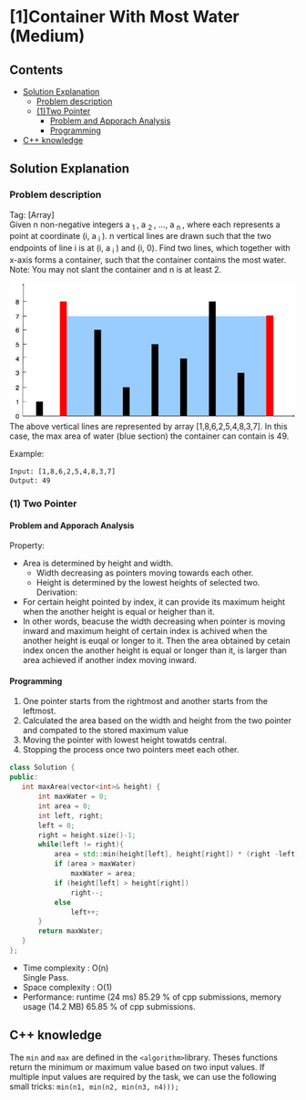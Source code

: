 # [1]Container With Most Water (Medium)

## Contents
- [Solution Explanation](#solution-explanation)
  - [Problem description](#problem-description)
  - [(1)Two Pointer](#1-two-pointer) 
    - [Problem and Apporach Analysis](#problem-and-apporach-analysis) 
    - [Programming](#programming) 
- [C++ knowledge](#c-knowledge)


## Solution Explanation

### Problem description
Tag: [Array]\
Given n non-negative integers a <sub>1 </sub>, a <sub>2 </sub>, ..., a <sub>n </sub> , where each represents a point at coordinate (i, a <sub>i </sub>). n vertical lines are drawn such that the two endpoints of line i is at (i, a <sub>i </sub>) and (i, 0). Find two lines, which together with x-axis forms a container, such that the container contains the most water.\
Note: You may not slant the container and n is at least 2.

![Image of Example [1,8,6,2,5,4,8,3,7]](https://github.com/KV152/LeetCode-Solution/blob/master/figures/question_11.jpg)\
The above vertical lines are represented by array [1,8,6,2,5,4,8,3,7]. In this case, the max area of water (blue section) the container can contain is 49.

Example:

```
Input: [1,8,6,2,5,4,8,3,7]
Output: 49
```

 
###  (1) Two Pointer 
 #### Problem and Apporach Analysis
 Property:
 - Area is determined by height and width.
   - Width decreasing as pointers moving towards each other.
   - Height is determined by the lowest heights of selected two.\
 Derivation:
 - For certain height pointed by index, it can provide its maximum height when the another height is equal or heigher than it.
 - In other words, beacuse the width decreasing when pointer is moving inward and maximum height of certain index is achived when the another height is euqal or longer to it. Then the area obtained by cetain index oncen the another height is equal or longer than it, is larger than area achieved if another index moving inward.
 
 #### Programming
 1. One pointer starts from the rightmost and another starts from the leftmost.
 2. Calculated the area based on the width and height from the two pointer and compated to the stored maximum value
 3. Moving the pointer with lowest height towatds central. 
 4. Stopping the process once two pointers meet each other.
   ``` C++
  class Solution {
  public:
      int maxArea(vector<int>& height) {
          int maxWater = 0;
          int area = 0;
          int left, right;
          left = 0;
          right = height.size()-1;
          while(left != right){
              area = std::min(height[left], height[right]) * (right -left);
              if (area > maxWater)
                  maxWater = area;
              if (height[left] > height[right])
                  right--;
              else
                  left++;
          }
          return maxWater;
      }
  };
   ```
- Time complexity : O(n)\
  Single Pass.
- Space complexity : O(1) 
- Performance: runtime (24 ms) 85.29 % of cpp submissions, memory usage (14.2 MB) 65.85 % of cpp submissions.


## C++ knowledge
The ```min``` and ```max``` are defined in the ```<algorithm>```library. Theses functions return the minimum or maximum value based on two input values. If multiple input values are required by the task, we can use the following small tricks: ```min(n1, min(n2, min(n3, n4)));```
	
